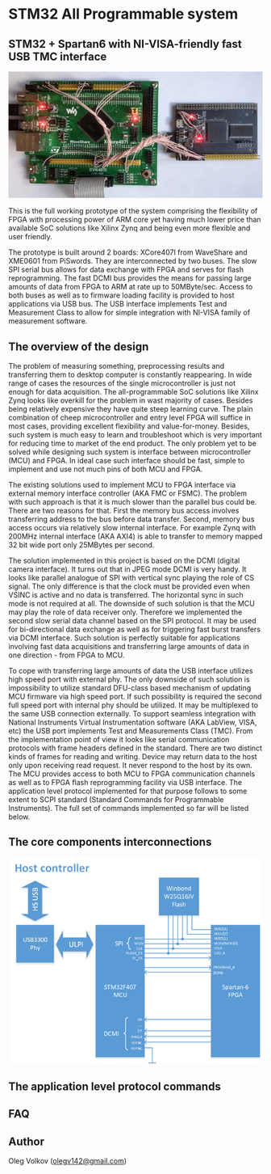 # STM32 All Programmable system
## STM32 + Spartan6 with NI-VISA-friendly fast USB TMC interface

![The prototype system](https://github.com/olegv142/STM32AllProgrammable/blob/master/doc/prototype.jpg)

This is the full working prototype of the system comprising the flexibility of FPGA with processing power of ARM core yet having much lower price than available SoC solutions like Xilinx Zynq and being even more flexible and user friendly.

The prototype is built around 2 boards: XCore407I from WaveShare and XME0601 from PiSwords. They are interconnected by two buses. The slow SPI serial bus allows for data exchange with FPGA and serves for flash reprogramming. The fast DCMI bus provides the means for passing large amounts of data from FPGA to ARM at rate up to 50MByte/sec. Access to both buses as well as to firmware loading facility is provided to host applications via USB bus. The USB interface implements Test and Measurement Class to allow for simple integration with NI-VISA family of measurement software.

## The overview of the design

The problem of measuring something, preprocessing results and transferring them to desktop computer is constantly reappearing. In wide range of cases the resources of the single microcontroller is just not enough for data acquisition. The all-programmable SoC solutions like Xilinx Zynq looks like overkill for the problem in wast majority of cases. Besides being relatively expensive they have quite steep learning curve. The plain combination of cheep microcontroller and entry level FPGA will suffice in most cases, providing excellent flexibility and value-for-money. Besides, such system is much easy to learn and troubleshoot which is very important for reducing time to market of the end product. The only problem yet to be solved while designing such system is interface between microcontroller (MCU) and FPGA. In ideal case such interface should be fast, simple to implement and use not much pins of both MCU and FPGA.

The existing solutions used to implement MCU to FPGA interface via external memory interface controller (AKA FMC or FSMC). The problem with such approach is that it is much slower than the parallel bus could be. There are two reasons for that. First the memory bus access involves transferring address to the bus before data transfer. Second, memory bus access occurs via relatively slow internal interface. For example Zynq with 200MHz internal interface (AKA AXI4) is able to transfer to memory mapped 32 bit wide port only 25MBytes per second.

The solution implemented in this project is based on the DCMI (digital camera interface). It turns out that in JPEG mode DCMI is very handy. It looks like parallel analogue of SPI with vertical sync playing the role of CS signal. The only difference is that the clock must be provided even when VSINC is active and no data is transferred. The horizontal sync in such mode is not required at all. The downside of such solution is that the MCU may play the role of data receiver only. Therefore we implemented the second slow serial data channel based on the SPI protocol. It may be used for bi-directional data exchange as well as for triggering fast burst transfers via DCMI interface. Such solution is perfectly suitable for applications involving fast data acquisitions and transferring large amounts of data in one direction - from FPGA to MCU.

To cope with transferring large amounts of data the USB interface utilizes high speed port with external phy. The only downside of such solution is impossibility to utilize standard DFU-class based mechanism of updating MCU firmware via high speed port. If such possibility is required the second full speed port with internal phy should be utilized. It may be multiplexed to the same USB connection externally. To support seamless integration with National Instruments Virtual Instrumentation software (AKA LabView, VISA, etc) the USB port implements Test and Measurements Class (TMC). From the implementation point of view it looks like serial communication protocols with frame headers defined in the standard. There are two distinct kinds of frames for reading and writing. Device may return data to the host only upon receiving  read request. It never respond to the host by its own. The MCU provides access to both MCU to FPGA communication channels as well as to FPGA flash reprogramming facility via USB interface. The application level protocol implemented for that purpose follows to some extent to SCPI standard (Standard Commands for Programmable Instruments). The full set of commands implemented so far will be listed below.

## The core components interconnections

![The core component interconnections](https://github.com/olegv142/STM32AllProgrammable/blob/master/doc/schematic.png)

## The application level protocol commands

## FAQ

## Author

Oleg Volkov (olegv142@gmail.com)

